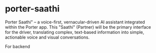 # porter-saathi
Porter Saathi" – a voice-first,  vernacular-driven AI assistant integrated within the Porter app. This "Saathi" (Partner) will be  the primary interface for the driver, translating complex, text-based information into simple,  actionable voice and visual conversations.

For backend